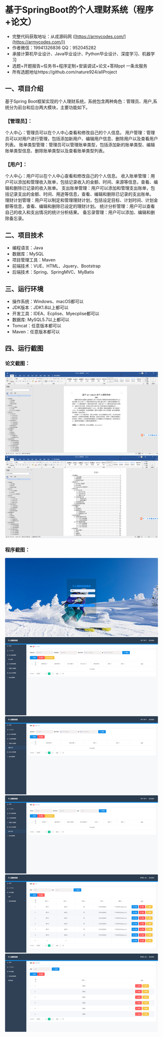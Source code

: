 基于SpringBoot的个人理财系统（程序+论文）
=
- 完整代码获取地址：从戎源码网 ([https://armycodes.com/](https://armycodes.com/))
- 作者微信：19941326836  QQ：952045282 
- 承接计算机毕业设计、Java毕业设计、Python毕业设计、深度学习、机器学习
- 选题+开题报告+任务书+程序定制+安装调试+论文+答辩ppt 一条龙服务
- 所有选题地址https://github.com/nature924/allProject

一、项目介绍
---
基于Spring Boot框架实现的个人理财系统，系统包含两种角色：管理员、用户,系统分为前台和后台两大模块，主要功能如下。

### 【管理员】：
个人中心：管理员可以在个人中心查看和修改自己的个人信息。
用户管理：管理员可以对用户进行管理，包括添加新用户、编辑用户信息、删除用户以及查看用户列表。
账单类型管理：管理员可以管理账单类型，包括添加新的账单类型、编辑账单类型信息、删除账单类型以及查看账单类型列表。

### 【用户】：
个人中心：用户可以在个人中心查看和修改自己的个人信息。
收入账单管理：用户可以添加和管理收入账单，包括记录收入的金额、时间、来源等信息，查看、编辑和删除已记录的收入账单。
支出账单管理：用户可以添加和管理支出账单，包括记录支出的金额、时间、用途等信息，查看、编辑和删除已记录的支出账单。
理财计划管理：用户可以制定和管理理财计划，包括设定目标、计划时间、计划金额等信息，查看、编辑和删除已设定的理财计划。
统计分析管理：用户可以查看自己的收入和支出情况的统计分析结果。
备忘录管理：用户可以添加、编辑和删除备忘录。



二、项目技术
---
- 编程语言：Java
- 数据库：MySQL
- 项目管理工具：Maven
- 前端技术：VUE、HTML、Jquery、Bootstrap
- 后端技术：Spring、SpringMVC、MyBatis

三、运行环境
---
- 操作系统：Windows、macOS都可以
- JDK版本：JDK1.8以上都可以
- 开发工具：IDEA、Ecplise、Myecplise都可以
- 数据库: MySQL5.7以上都可以
- Tomcat：任意版本都可以
- Maven：任意版本都可以

四、运行截图
---
### 论文截图：
![image/1.png](limage/1.png)
![image/1.png](limage/2.png)

### 程序截图：
![image/1.png](image/1.png)
![image/1.png](image/2.png)
![image/1.png](image/3.png)
![image/1.png](image/4.png)
![image/1.png](image/5.png)
![image/1.png](image/6.png)


